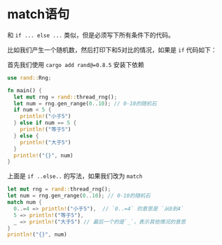 # match语句

和 `if ... else ...` 类似，但是必须写下所有条件下的代码。

比如我们产生一个随机数，然后打印下和5对比的情况，如果是 `if` 代码如下：

首先我们使用 `cargo add rand@=0.8.5` 安装下依赖

```rust
use rand::Rng;

fn main() {
  let mut rng = rand::thread_rng();
  let num = rng.gen_range(0..10); // 0-10的随机石
  if num < 5 {
    println!("小于5")
  } else if num == 5 {
    println!("等于5")
  } else {
    println!("大于5")
  }
  println!("{}", num)
}
```

上面是 `if ..else..` 的写法，如果我们改为 `match` 

```rust
let mut rng = rand::thread_rng();
let num = rng.gen_range(0..10); // 0-10的随机石
match num {
  0..=4 => println!("小于5"),  // `0..=4` 的意思是 `从0到4` 
  5 => println!("等于5"),
  _ => println!("大于5") // 最后一个的是`_`，表示其他情况的意思
}
println!("{}", num)
```

